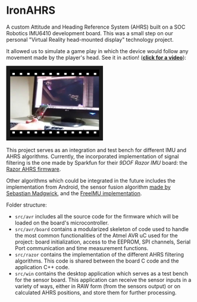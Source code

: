 IronAHRS
========

A custom Attitude and Heading Reference System (AHRS) built on a SOC Robotics IMU6410 development board. This was a small step on our personal "Virtual Reality head-mounted display" technology project.

It allowed us to simulate a game play in which the device would follow any movement made by the player's head. See it in action! (**[click for a video](http://www.youtube.com/watch?v=CbZY3lHCA_A)**):

<a href="http://www.youtube.com/watch?feature=player_embedded&v=CbZY3lHCA_A"
target="_blank"><img src="https://raw.githubusercontent.com/j1elo/IronAHRS/master/doc/IronAHRS-thumbnail-film.jpg" 
alt="Playing a FPS game with an IMU/AHRS Attitude Tracker"
width="240" height="180" border="10" /></a>

This project serves as an integration and test bench for different IMU and AHRS algorithms. Currently, the incorporated implementation of signal filtering is the one made by Sparkfun for their *9DOF Razor IMU* board: the [Razor AHRS firmware](https://github.com/ptrbrtz/razor-9dof-ahrs).

Other algorithms which could be integrated in the future includes the implementation from Android, the sensor fusion algorithm [made by Sebastian Madgwick](http://www.x-io.co.uk/open-source-imu-and-ahrs-algorithms/), and the [FreeIMU implementation](http://www.varesano.net/topic/freeimu).

Folder structure:
  
- `src/avr` includes all the source code for the firmware which will be loaded on the board's microcontroller.
- `src/avr/board` contains a modularized skeleton of code used to handle the most common functionalities of the Atmel AVR uC used for the project: board initialization, access to the EEPROM, SPI channels, Serial Port communication and time measurement functions.
- `src/razor` contains the implementation of the different AHRS filtering algorithms. This code is shared between the board C code and the application C++ code.
- `src/win` contains the desktop application which serves as a test bench for the sensor board. This application can receive the sensor inputs in a variety of ways, either in RAW form (from the sensors output) or on calculated AHRS positions, and store them for further processing.
